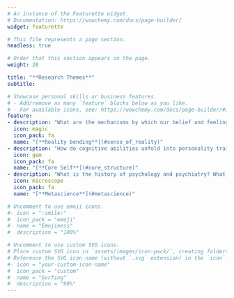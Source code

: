```yaml
---
# An instance of the Featurette widget.
# Documentation: https://wowchemy.com/docs/page-builder/
widget: featurette

# This file represents a page section.
headless: true

# Order that this section appears on the page.
weight: 20

title: "**Research Themes**"
subtitle:

# Showcase personal skills or business features.
# - Add/remove as many `feature` blocks below as you like.
# - For available icons, see: https://wowchemy.com/docs/page-builder/#icons
feature:
- description: "What are the mechanisms by which our belief and feeling of reality can be altered? What are the consequences?"
  icon: magic
  icon_pack: fa
  name: "[**Reality bending**](#sense_of_reality)"
- description: "How do cognitive abilities unfold into personality traits and metastable neuropsychological profiles?"
  icon: gem
  icon_pack: fa
  name: "[**Core Self**](#core_structure)"
- description: "What is the history of psychology and psychiatry? What are the methods and tools of tomorrow?"
  icon: microscope
  icon_pack: fa
  name: "[**Metascience**](#metascience)"

# Uncomment to use emoji icons.
#- icon = ":smile:"
#  icon_pack = "emoji"
#  name = "Emojiness"
#  description = "100%"

# Uncomment to use custom SVG icons.
# Place custom SVG icon in `assets/images/icon-pack/`, creating folders if necessary.
# Reference the SVG icon name (without `.svg` extension) in the `icon` field.
#- icon = "your-custom-icon-name"
#  icon_pack = "custom"
#  name = "Surfing"
#  description = "90%"
---
```

